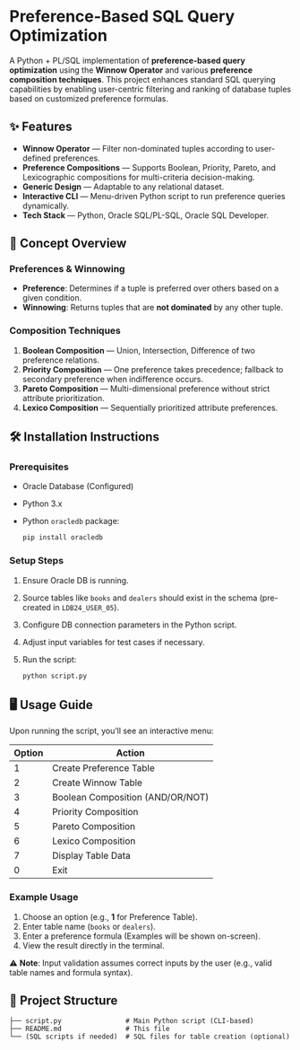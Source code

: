 # Preference-Based SQL Query Optimization

A Python + PL/SQL implementation of **preference-based query optimization** using the **Winnow Operator** and various **preference composition techniques**. This project enhances standard SQL querying capabilities by enabling user-centric filtering and ranking of database tuples based on customized preference formulas.

## ✨ Features

* **Winnow Operator** — Filter non-dominated tuples according to user-defined preferences.
* **Preference Compositions** — Supports Boolean, Priority, Pareto, and Lexicographic compositions for multi-criteria decision-making.
* **Generic Design** — Adaptable to any relational dataset.
* **Interactive CLI** — Menu-driven Python script to run preference queries dynamically.
* **Tech Stack** — Python, Oracle SQL/PL-SQL, Oracle SQL Developer.

## 🧠 Concept Overview

### Preferences & Winnowing

* **Preference**: Determines if a tuple is preferred over others based on a given condition.
* **Winnowing**: Returns tuples that are **not dominated** by any other tuple.

### Composition Techniques

1. **Boolean Composition** — Union, Intersection, Difference of two preference relations.
2. **Priority Composition** — One preference takes precedence; fallback to secondary preference when indifference occurs.
3. **Pareto Composition** — Multi-dimensional preference without strict attribute prioritization.
4. **Lexico Composition** — Sequentially prioritized attribute preferences.

## 🛠️ Installation Instructions

### Prerequisites

* Oracle Database (Configured)
* Python 3.x
* Python `oracledb` package:

  ```bash
  pip install oracledb
  ```

### Setup Steps

1. Ensure Oracle DB is running.
2. Source tables like `books` and `dealers` should exist in the schema (pre-created in `LDB24_USER_05`).
3. Configure DB connection parameters in the Python script.
4. Adjust input variables for test cases if necessary.
5. Run the script:

   ```bash
   python script.py
   ```

## 🖥️ Usage Guide

Upon running the script, you’ll see an interactive menu:

| Option | Action                           |
| ------ | -------------------------------- |
| 1      | Create Preference Table          |
| 2      | Create Winnow Table              |
| 3      | Boolean Composition (AND/OR/NOT) |
| 4      | Priority Composition             |
| 5      | Pareto Composition               |
| 6      | Lexico Composition               |
| 7      | Display Table Data               |
| 0      | Exit                             |

### Example Usage

1. Choose an option (e.g., **1** for Preference Table).
2. Enter table name (`books` or `dealers`).
3. Enter a preference formula (Examples will be shown on-screen).
4. View the result directly in the terminal.

⚠️ **Note**: Input validation assumes correct inputs by the user (e.g., valid table names and formula syntax).

## 📂 Project Structure

```
├── script.py                # Main Python script (CLI-based)
├── README.md                # This file
└── (SQL scripts if needed)  # SQL files for table creation (optional)
```
